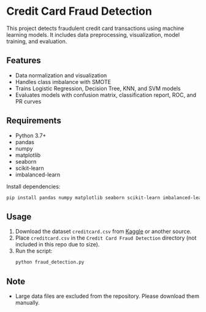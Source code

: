 # Credit Card Fraud Detection

This project detects fraudulent credit card transactions using machine learning models. It includes data preprocessing, visualization, model training, and evaluation.

## Features
- Data normalization and visualization
- Handles class imbalance with SMOTE
- Trains Logistic Regression, Decision Tree, KNN, and SVM models
- Evaluates models with confusion matrix, classification report, ROC, and PR curves

## Requirements
- Python 3.7+
- pandas
- numpy
- matplotlib
- seaborn
- scikit-learn
- imbalanced-learn

Install dependencies:
```bash
pip install pandas numpy matplotlib seaborn scikit-learn imbalanced-learn
```

## Usage
1. Download the dataset `creditcard.csv` from [Kaggle](https://www.kaggle.com/mlg-ulb/creditcardfraud) or another source.
2. Place `creditcard.csv` in the `Credit Card Fraud Detection` directory (not included in this repo due to size).
3. Run the script:
   ```bash
   python fraud_detection.py
   ```

## Note
- Large data files are excluded from the repository. Please download them manually. 